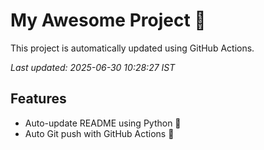 # My Awesome Project 🚀

This project is automatically updated using GitHub Actions.

_Last updated: 2025-06-30 10:28:27 IST_

## Features
- Auto-update README using Python 🐍
- Auto Git push with GitHub Actions 🤖
